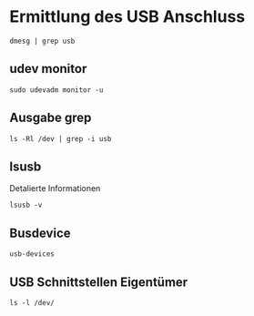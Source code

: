 # Ermittlung des USB Anschluss

```
dmesg | grep usb
```

## udev monitor

```
sudo udevadm monitor -u
```
## Ausgabe grep

```
ls -Rl /dev | grep -i usb
```
## lsusb
Detalierte Informationen
```
lsusb -v
```
## Busdevice
```
usb-devices
```
## USB Schnittstellen Eigentümer
```
ls -l /dev/
```
